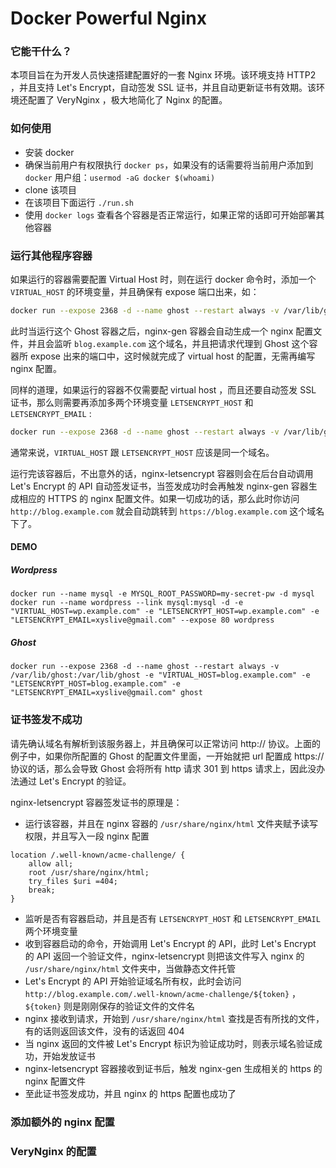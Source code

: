 # Docker Powerful Nginx

### 它能干什么？

本项目旨在为开发人员快速搭建配置好的一套 Nginx 环境。该环境支持 HTTP2 ，并且支持 Let's Encrypt，自动签发 SSL 证书，并且自动更新证书有效期。该环境还配置了 VeryNginx ，极大地简化了 Nginx 的配置。

### 如何使用

- 安装 docker
- 确保当前用户有权限执行 `docker ps`，如果没有的话需要将当前用户添加到 `docker` 用户组：`usermod -aG docker $(whoami)`
- clone 该项目
- 在该项目下面运行 `./run.sh`
- 使用 `docker logs` 查看各个容器是否正常运行，如果正常的话即可开始部署其他容器


### 运行其他程序容器

如果运行的容器需要配置 Virtual Host 时，则在运行 docker 命令时，添加一个 `VIRTUAL_HOST` 的环境变量，并且确保有 expose 端口出来，如：

```bash
docker run --expose 2368 -d --name ghost --restart always -v /var/lib/ghost:/var/lib/ghost -e "VIRTUAL_HOST=blog.example.com" ghost
```

此时当运行这个 Ghost 容器之后，nginx-gen 容器会自动生成一个 nginx 配置文件，并且会监听 `blog.example.com` 这个域名，并且把请求代理到 Ghost 这个容器所 expose 出来的端口中，这时候就完成了 virtual host 的配置，无需再编写 nginx 配置。

同样的道理，如果运行的容器不仅需要配 virtual host ，而且还要自动签发 SSL 证书，那么则需要再添加多两个环境变量 `LETSENCRYPT_HOST` 和 `LETSENCRYPT_EMAIL` :

```bash
docker run --expose 2368 -d --name ghost --restart always -v /var/lib/ghost:/var/lib/ghost -e "VIRTUAL_HOST=blog.example.com" -e "LETSENCRYPT_HOST=blog.example.com" -e "LETSENCRYPT_EMAIL=xyslive@gmail.com" ghost
```

通常来说，`VIRTUAL_HOST` 跟 `LETSENCRYPT_HOST` 应该是同一个域名。

运行完该容器后，不出意外的话，nginx-letsencrypt 容器则会在后台自动调用 Let's Encrypt 的 API 自动签发证书，当签发成功时会再触发 nginx-gen 容器生成相应的 HTTPS 的 nginx 配置文件。如果一切成功的话，那么此时你访问 `http://blog.example.com` 就会自动跳转到 `https://blog.example.com` 这个域名下了。


#### DEMO

##### Wordpress

```
docker run --name mysql -e MYSQL_ROOT_PASSWORD=my-secret-pw -d mysql
docker run --name wordpress --link mysql:mysql -d -e "VIRTUAL_HOST=wp.example.com" -e "LETSENCRYPT_HOST=wp.example.com" -e "LETSENCRYPT_EMAIL=xyslive@gmail.com" --expose 80 wordpress
```

##### Ghost

```
docker run --expose 2368 -d --name ghost --restart always -v /var/lib/ghost:/var/lib/ghost -e "VIRTUAL_HOST=blog.example.com" -e "LETSENCRYPT_HOST=blog.example.com" -e "LETSENCRYPT_EMAIL=xyslive@gmail.com" ghost
```

### 证书签发不成功

请先确认域名有解析到该服务器上，并且确保可以正常访问 http:// 协议。上面的例子中，如果你所配置的 Ghost 的配置文件里面，一开始就把 url 配置成 https:// 协议的话，那么会导致 Ghost 会将所有 http 请求 301 到 https 请求上，因此没办法通过 Let's Encrypt 的验证。

nginx-letsencrypt 容器签发证书的原理是：

- 运行该容器，并且在 nginx 容器的 `/usr/share/nginx/html` 文件夹赋予读写权限，并且写入一段 nginx 配置

```nginx
location /.well-known/acme-challenge/ {
    allow all;
    root /usr/share/nginx/html;
    try_files $uri =404;
    break;
}
```

- 监听是否有容器启动，并且是否有 `LETSENCRYPT_HOST` 和 `LETSENCRYPT_EMAIL` 两个环境变量
- 收到容器启动的命令，开始调用 Let's Encrypt 的 API，此时 Let's Encrypt 的 API 返回一个验证文件，nginx-letsencrypt 则把该文件写入 nginx 的 `/usr/share/nginx/html` 文件夹中，当做静态文件托管
- Let's Encrypt 的 API 开始验证域名所有权，此时会访问 `http://blog.example.com/.well-known/acme-challenge/${token}` ，`${token}` 则是刚刚保存的验证文件的文件名
- nginx 接收到请求，开始到 `/usr/share/nginx/html` 查找是否有所找的文件，有的话则返回该文件，没有的话返回 404 
- 当 nginx 返回的文件被 Let's Encrypt 标识为验证成功时，则表示域名验证成功，开始发放证书
- nginx-letsencrypt 容器接收到证书后，触发 nginx-gen 生成相关的 https 的 nginx 配置文件
- 至此证书签发成功，并且 nginx 的 https 配置也成功了

### 添加额外的 nginx 配置

### VeryNginx 的配置
